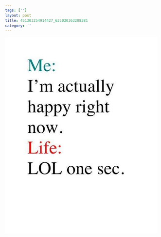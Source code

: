 ```yaml
---
tags: ['']
layout: post
title: 451303254914427_635030363208381
category: ''
---
```

![451303254914427_635030363208381](/uploads/2013-9-30-451303254914427_635030363208381.jpg)
